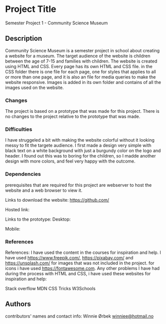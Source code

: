 # Project Title

Semester Project 1 - Community Science Museum

## Description

Community Science Museum is a semester project in school about creating a website for a museum. The target audience of the website is children between the age of 7-15 and families with children. The website is created using HTML and CSS. Every page has its own HTML and CSS file. in the CSS folder there is one file for each page, one for styles that applies to all or more than one page, and it is also an file for media queries to make the website responsive. Images is added in its own folder and contains of all the images used on the website.

### Changes

The project is based on a prototype that was made for this project. There is no changes to the project relative to the prototype that was made.

### Difficulties

I have struggeled a bit with making the website colorful without it looking messy to fit the targete audience. I first made a design very simple with black text on a white background with just a burgundy color on the logo and header. I found out this was to boring for the children, so I madde another design with more colors, and feel very happy with the outcome.

### Dependencies

prerequisites that are required for this project are webserver to host the website and a web browser to view it.

Links to download the website:
https://github.com/

Hosted link:

Links to the prototype:
Desktop:

Mobile:

### References

References:
I have used the content in the courses for inspiration and help. I have used https://www.freepik.com/, https://pixabay.com/ and https://unsplash.com/ for images that was not included in the project. for icons i have used https://fontawesome.com. Any other problems I have had during the process with HTML and CSS, i have used these websites for inspiration and help:

Stack overflow
MDN
CSS Tricks
W3Schools

## Authors

contributors' names and contact info:
Winnie Ørbek
winniee@hotmail.no

